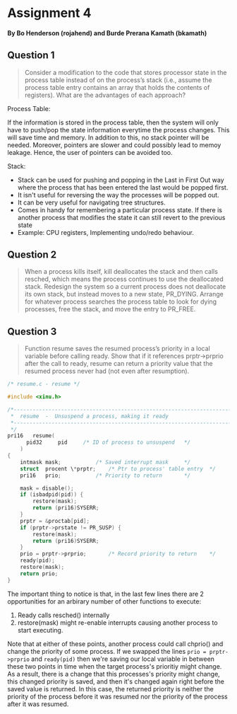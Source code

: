 # Assignment 4
#### By Bo Henderson (rojahend) and Burde Prerana Kamath (bkamath)

<!--
compile with this command:
`pandoc -V geometry:margin=1in -o Assignment4.pdf Assignment4.md` 
-->

## Question 1

> Consider a modification to the code that stores processor state in the process table instead of on the process’s stack (i.e., assume the process table entry contains an array that holds the contents of registers). What are the advantages of each approach? 

Process Table:

If the information is stored in the process table, then the system will only have to push/pop the state information everytime the process changes. This will save time and memory. In addition to this, no stack pointer will be needed. Moreover, pointers are slower and could possibly lead to memoy leakage. Hence, the user of pointers can be avoided too.

Stack:

 - Stack can be used for pushing and popping in the Last in First Out way where the process that has been entered the last would be popped first.
 - It isn't useful for reversing the way the processes will be popped out. 
 - It can be very useful for navigating tree structures. 
 - Comes in handy for remembering a particular process state. If there is another process that modifies the state it can still revert to the previous state
 - Example: CPU registers, Implementing undo/redo behaviour.


## Question 2

> When a process kills itself, kill deallocates the stack and then calls resched, which means the process continues to use the deallocated stack. Redesign the system so a current process does not deallocate its own stack, but instead moves to a new state, PR\_DYING. Arrange for whatever process searches the process table to look for dying processes, free the stack, and move the entry to PR\_FREE. 

## Question 3

> Function resume saves the resumed process’s priority in a local variable before calling ready. Show that if it references prptr->prprio after the call to ready, resume can return a priority value that the resumed process never had (not even after resumption).

```c
/* resume.c - resume */

#include <xinu.h>

/*------------------------------------------------------------------------
 *  resume  -  Unsuspend a process, making it ready
 *------------------------------------------------------------------------
 */
pri16	resume(
	  pid32		pid		/* ID of process to unsuspend	*/
	)
{
	intmask	mask;			/* Saved interrupt mask		*/
	struct	procent \*prptr;	/* Ptr to process' table entry	*/
	pri16	prio;			/* Priority to return		*/

	mask = disable();
	if (isbadpid(pid)) {
		restore(mask);
		return (pri16)SYSERR;
	}
	prptr = &proctab[pid];
	if (prptr->prstate != PR_SUSP) {
		restore(mask);
		return (pri16)SYSERR;
	}
	prio = prptr->prprio;		/* Record priority to return	*/
	ready(pid);
	restore(mask);
	return prio;
}
```

The important thing to notice is that, in the last few lines there are 2 opportunities for an arbirary number of other functions to execute: 

 1. Ready calls resched() internally
 2. restore(mask) might re-enable interrupts causing another process to start executing. 

Note that at either of these points, another process could call chprio() and change the priority of some process. If we swapped the lines `prio = prptr->prprio` and `ready(pid)` then we're saving our local variable in between these two points in time when the target process's prioritiy might change. As a result, there is a change that this processes's priority might change, this changed priority is saved, and then it's changed again right before the saved value is returned. In this case, the returned priority is neither the priority of the process before it was resumed nor the priority of the process after it was resumed.
